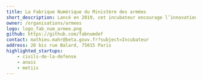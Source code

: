 ```yaml
---
title: La Fabrique Numérique du Ministère des armées
short_description: Lancé en 2019, cet incubateur encourage l’innovation au sein du <span class="fr-text--bold">ministère des Armées</span>.
owner: /organisations/armees
logo: logo_fab_num_armee.png
github: https://github.com/fabnumdef
contact: mathieu.mahr@beta.gouv.fr?subject=Incubateur
address: 20 bis rue Balard, 75015 Paris
highlighted_startups:
    - civils-de-la-defense
    - anais
    - metiis
---
```

